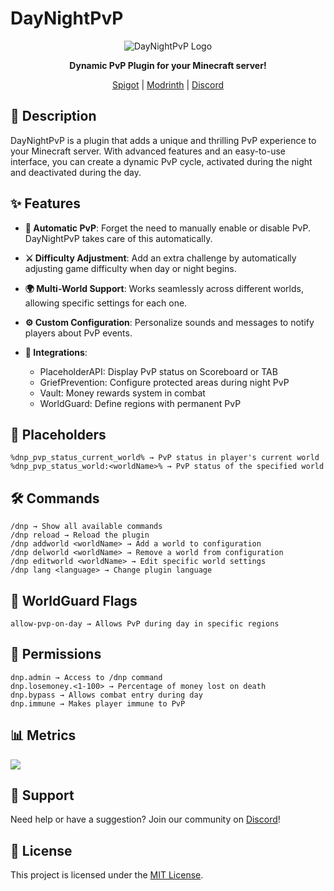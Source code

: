 # DayNightPvP

<div align="center">

![DayNightPvP Logo](https://www.spigotmc.org/data/resource_icons/102/102250.jpg?1653715145)

**Dynamic PvP Plugin for your Minecraft server!**

[Spigot](https://www.spigotmc.org/resources/daynightpvp-dynamic-pvp-for-day-night.102250/) |
[Modrinth](https://modrinth.com/plugin/daynightpvp) |
[Discord](https://discord.gg/FpzhnnCN3H)

</div>

## 📝 Description

DayNightPvP is a plugin that adds a unique and thrilling PvP experience to your Minecraft server. With advanced features
and an easy-to-use interface, you can create a dynamic PvP cycle, activated during the night and deactivated during the
day.

## ✨ Features

- **🌙 Automatic PvP**: Forget the need to manually enable or disable PvP. DayNightPvP takes care of this automatically.

- **⚔️ Difficulty Adjustment**: Add an extra challenge by automatically adjusting game difficulty when day or night
  begins.

- **🌍 Multi-World Support**: Works seamlessly across different worlds, allowing specific settings for each one.

- **⚙️ Custom Configuration**: Personalize sounds and messages to notify players about PvP events.

- **🔌 Integrations**:
    - PlaceholderAPI: Display PvP status on Scoreboard or TAB
    - GriefPrevention: Configure protected areas during night PvP
    - Vault: Money rewards system in combat
    - WorldGuard: Define regions with permanent PvP

## 📌 Placeholders

```
%dnp_pvp_status_current_world% → PvP status in player's current world
%dnp_pvp_status_world:<worldName>% → PvP status of the specified world
```

## 🛠️ Commands

```
/dnp → Show all available commands
/dnp reload → Reload the plugin
/dnp addworld <worldName> → Add a world to configuration
/dnp delworld <worldName> → Remove a world from configuration
/dnp editworld <worldName> → Edit specific world settings
/dnp lang <language> → Change plugin language
```

## 🚩 WorldGuard Flags

```
allow-pvp-on-day → Allows PvP during day in specific regions
```

## 👮 Permissions

```
dnp.admin → Access to /dnp command
dnp.losemoney.<1-100> → Percentage of money lost on death
dnp.bypass → Allows combat entry during day
dnp.immune → Makes player immune to PvP
```

## 📊 Metrics

[<img src="https://bstats.org/signatures/bukkit/daynightpvp.svg">](https://bstats.org/plugin/bukkit/DayNightPvP/19067/)

## 🤝 Support

Need help or have a suggestion? Join our community on [Discord](https://discord.needkg.com)!

## 📄 License

This project is licensed under the [MIT License](LICENSE).
